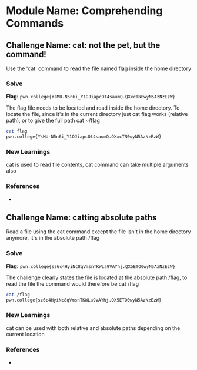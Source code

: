# Module Name: Comprehending Commands

## Challenge Name: cat: not the pet, but the command!
Use the 'cat' command to read the file named flag inside the home directory

### Solve
**Flag:** `pwn.college{YsMU-N5n6i_Y1OJiapcOt4saumQ.QXxcTN0wyN5AzNzEzW}`

The flag file needs to be located and read inside the home directory. To locate the file, since it's in the current directory just cat flag works (relative path), or to give the full path cat ~/flag

```bash
cat flag
pwn.college{YsMU-N5n6i_Y1OJiapcOt4saumQ.QXxcTN0wyN5AzNzEzW}
```

### New Learnings
cat is used to read file contents, cat command can take multiple arguments also

### References 
-










## Challenge Name: catting absolute paths
Read a file using the cat command except the file isn't in the home directory anymore, it's in the absolute path /flag

### Solve
**Flag:** `pwn.college{sz6c4HyiNc8qVmsnTKWLa9VAYhj.QX5ETO0wyN5AzNzEzW}`

The challenge clearly states the file is located at the absolute path /flag, to read the file the command would therefore be cat /flag

```bash
cat /flag
pwn.college{sz6c4HyiNc8qVmsnTKWLa9VAYhj.QX5ETO0wyN5AzNzEzW}
```

### New Learnings
cat can be used with both relative and absolute paths depending on the current location

### References 
-
